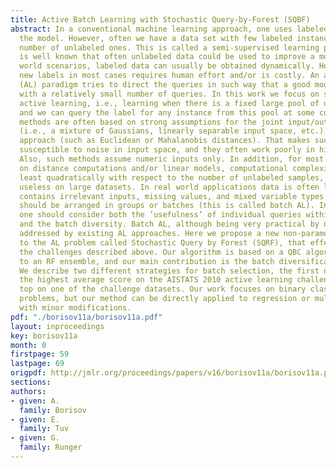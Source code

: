 ```yaml
---
title: Active Batch Learning with Stochastic Query-by-Forest (SQBF)
abstract: In a conventional machine learning approach, one uses labeled data to train
  the model. However, often we have a data set with few labeled instances, and a large
  number of unlabeled ones. This is called a semi-supervised learning problem. It
  is well known that often unlabeled data could be used to improve a model. In real
  world scenarios, labeled data can usually be obtained dynamically. However, obtaining
  new labels in most cases requires human effort and/or is costly. An active learning
  (AL) paradigm tries to direct the queries in such way that a good model can be trained
  with a relatively small number of queries. In this work we focus on so-called pool-based
  active learning, i.e., learning when there is a fixed large pool of unlabeled data,
  and we can query the label for any instance from this pool at some cost. Existing
  methods are often based on strong assumptions for the joint input/output distribution
  (i.e., a mixture of Gaussians, linearly separable input space, etc.), or use a distance-based
  approach (such as Euclidean or Mahalanobis distances). That makes such methods very
  susceptible to noise in input space, and they often work poorly in high dimensions.
  Also, such methods assume numeric inputs only. In addition, for most methods relying
  on distance computations and/or linear models, computational complexity scales at
  least quadratically with respect to the number of unlabeled samples, rendering them
  useless on large datasets. In real world applications data is often large, noisy,
  contains irrelevant inputs, missing values, and mixed variable types. Often queries
  should be arranged in groups or batches (this is called batch AL). In batch querying
  one should consider both the ’usefulness’ of individual queries within a batch,
  and the batch diversity. Batch AL, although being very practical by nature, is rarely
  addressed by existing AL approaches. Here we propose a new non-parametric approach
  to the AL problem called Stochastic Query by Forest (SQRF), that effectively addresses
  the challenges described above. Our algorithm is based on a QBC algorithm applied
  to an RF ensemble, and our main contribution is the batch diversification strategy.
  We describe two different strategies for batch selection, the first of which achieved
  the highest average score on the AISTATS 2010 active learning challenge and ranked
  top on one of the challenge datasets. Our work focuses on binary classification
  problems, but our method can be directly applied to regression or multi-class problems
  with minor modifications.
pdf: "./borisov11a/borisov11a.pdf"
layout: inproceedings
key: borisov11a
month: 0
firstpage: 59
lastpage: 69
origpdf: http://jmlr.org/proceedings/papers/v16/borisov11a/borisov11a.pdf
sections: 
authors:
- given: A.
  family: Borisov
- given: E.
  family: Tuv
- given: G.
  family: Runger
---
```

